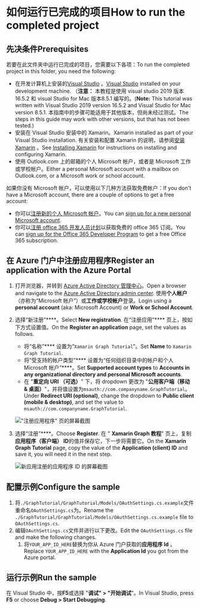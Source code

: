 # <a name="how-to-run-the-completed-project"></a><span data-ttu-id="a0cbf-101">如何运行已完成的项目</span><span class="sxs-lookup"><span data-stu-id="a0cbf-101">How to run the completed project</span></span>

## <a name="prerequisites"></a><span data-ttu-id="a0cbf-102">先决条件</span><span class="sxs-lookup"><span data-stu-id="a0cbf-102">Prerequisites</span></span>

<span data-ttu-id="a0cbf-103">若要在此文件夹中运行已完成的项目，您需要以下各项：</span><span class="sxs-lookup"><span data-stu-id="a0cbf-103">To run the completed project in this folder, you need the following:</span></span>

- <span data-ttu-id="a0cbf-104">在开发计算机上安装的[Visual Studio](https://visualstudio.microsoft.com/vs/) 。</span><span class="sxs-lookup"><span data-stu-id="a0cbf-104">[Visual Studio](https://visualstudio.microsoft.com/vs/) installed on your development machine.</span></span> <span data-ttu-id="a0cbf-105">（**注意：** 本教程是使用 visual studio 2019 版本16.5.2 和 visual Studio for Mac 版本8.5.1 编写的。</span><span class="sxs-lookup"><span data-stu-id="a0cbf-105">(**Note:** This tutorial was written with Visual Studio 2019 version 16.5.2 and Visual Studio for Mac version 8.5.1.</span></span> <span data-ttu-id="a0cbf-106">本指南中的步骤可能适用于其他版本，但尚未经过测试。</span><span class="sxs-lookup"><span data-stu-id="a0cbf-106">The steps in this guide may work with other versions, but that has not been tested.)</span></span>
- <span data-ttu-id="a0cbf-107">安装在 Visual Studio 安装中的 Xamarin。</span><span class="sxs-lookup"><span data-stu-id="a0cbf-107">Xamarin installed as part of your Visual Studio installation.</span></span> <span data-ttu-id="a0cbf-108">有关安装和配置 Xamarin 的说明，请参阅[安装 Xamarin](https://docs.microsoft.com/xamarin/cross-platform/get-started/installation) 。</span><span class="sxs-lookup"><span data-stu-id="a0cbf-108">See [Installing Xamarin](https://docs.microsoft.com/xamarin/cross-platform/get-started/installation) for instructions on installing and configuring Xamarin.</span></span>
- <span data-ttu-id="a0cbf-109">使用 Outlook.com 上的邮箱的个人 Microsoft 帐户，或者是 Microsoft 工作或学校帐户。</span><span class="sxs-lookup"><span data-stu-id="a0cbf-109">Either a personal Microsoft account with a mailbox on Outlook.com, or a Microsoft work or school account.</span></span>

<span data-ttu-id="a0cbf-110">如果你没有 Microsoft 帐户，可以使用以下几种方法获取免费帐户：</span><span class="sxs-lookup"><span data-stu-id="a0cbf-110">If you don't have a Microsoft account, there are a couple of options to get a free account:</span></span>

- <span data-ttu-id="a0cbf-111">你可以[注册新的个人 Microsoft 帐户](https://signup.live.com/signup?wa=wsignin1.0&rpsnv=12&ct=1454618383&rver=6.4.6456.0&wp=MBI_SSL_SHARED&wreply=https://mail.live.com/default.aspx&id=64855&cbcxt=mai&bk=1454618383&uiflavor=web&uaid=b213a65b4fdc484382b6622b3ecaa547&mkt=E-US&lc=1033&lic=1)。</span><span class="sxs-lookup"><span data-stu-id="a0cbf-111">You can [sign up for a new personal Microsoft account](https://signup.live.com/signup?wa=wsignin1.0&rpsnv=12&ct=1454618383&rver=6.4.6456.0&wp=MBI_SSL_SHARED&wreply=https://mail.live.com/default.aspx&id=64855&cbcxt=mai&bk=1454618383&uiflavor=web&uaid=b213a65b4fdc484382b6622b3ecaa547&mkt=E-US&lc=1033&lic=1).</span></span>
- <span data-ttu-id="a0cbf-112">你可以[注册 office 365 开发人员计划](https://developer.microsoft.com/office/dev-program)以获取免费的 office 365 订阅。</span><span class="sxs-lookup"><span data-stu-id="a0cbf-112">You can [sign up for the Office 365 Developer Program](https://developer.microsoft.com/office/dev-program) to get a free Office 365 subscription.</span></span>

## <a name="register-an-application-with-the-azure-portal"></a><span data-ttu-id="a0cbf-113">在 Azure 门户中注册应用程序</span><span class="sxs-lookup"><span data-stu-id="a0cbf-113">Register an application with the Azure Portal</span></span>

1. <span data-ttu-id="a0cbf-114">打开浏览器，并转到 [Azure Active Directory 管理中心](https://aad.portal.azure.com)。</span><span class="sxs-lookup"><span data-stu-id="a0cbf-114">Open a browser and navigate to the [Azure Active Directory admin center](https://aad.portal.azure.com).</span></span> <span data-ttu-id="a0cbf-115">使用**个人帐户**（亦称为“Microsoft 帐户”）或**工作或学校帐户**登录。</span><span class="sxs-lookup"><span data-stu-id="a0cbf-115">Login using a **personal account** (aka: Microsoft Account) or **Work or School Account**.</span></span>

1. <span data-ttu-id="a0cbf-116">选择“新注册”\*\*\*\*。</span><span class="sxs-lookup"><span data-stu-id="a0cbf-116">Select **New registration**.</span></span> <span data-ttu-id="a0cbf-117">在“注册应用”\*\*\*\* 页上，按如下方式设置值。</span><span class="sxs-lookup"><span data-stu-id="a0cbf-117">On the **Register an application** page, set the values as follows.</span></span>

    - <span data-ttu-id="a0cbf-118">将“名称”\*\*\*\* 设置为“`Xamarin Graph Tutorial`”。</span><span class="sxs-lookup"><span data-stu-id="a0cbf-118">Set **Name** to `Xamarin Graph Tutorial`.</span></span>
    - <span data-ttu-id="a0cbf-119">将“受支持的帐户类型”\*\*\*\* 设置为“任何组织目录中的帐户和个人 Microsoft 帐户”\*\*\*\*。</span><span class="sxs-lookup"><span data-stu-id="a0cbf-119">Set **Supported account types** to **Accounts in any organizational directory and personal Microsoft accounts**.</span></span>
    - <span data-ttu-id="a0cbf-120">在 "**重定向 URI （可选）**" 下，将 dropdown 更改为 "**公用客户端（移动 & 桌面）**"，并将值设置为`msauth://com.companyname.GraphTutorial`。</span><span class="sxs-lookup"><span data-stu-id="a0cbf-120">Under **Redirect URI (optional)**, change the dropdown to **Public client (mobile & desktop)**, and set the value to `msauth://com.companyname.GraphTutorial`.</span></span>

    !["注册应用程序" 页的屏幕截图](../../tutorial/images/aad-register-an-app.png)

1. <span data-ttu-id="a0cbf-122">选择“注册”\*\*\*\*。</span><span class="sxs-lookup"><span data-stu-id="a0cbf-122">Choose **Register**.</span></span> <span data-ttu-id="a0cbf-123">在 " **Xamarin Graph 教程**" 页上，复制**应用程序（客户端） ID**的值并保存它，下一步将需要它。</span><span class="sxs-lookup"><span data-stu-id="a0cbf-123">On the **Xamarin Graph Tutorial** page, copy the value of the **Application (client) ID** and save it, you will need it in the next step.</span></span>

    ![新应用注册的应用程序 ID 的屏幕截图](../../tutorial/images/aad-application-id.png)

## <a name="configure-the-sample"></a><span data-ttu-id="a0cbf-125">配置示例</span><span class="sxs-lookup"><span data-stu-id="a0cbf-125">Configure the sample</span></span>

1. <span data-ttu-id="a0cbf-126">将`./GraphTutorial/GraphTutorial/Models/OAuthSettings.cs.example`文件重命名`OAuthSettings.cs`为。</span><span class="sxs-lookup"><span data-stu-id="a0cbf-126">Rename the `./GraphTutorial/GraphTutorial/Models/OAuthSettings.cs.example` file to `OAuthSettings.cs`.</span></span>
1. <span data-ttu-id="a0cbf-127">编辑`OAuthSettings.cs`文件并进行以下更改。</span><span class="sxs-lookup"><span data-stu-id="a0cbf-127">Edit the `OAuthSettings.cs` file and make the following changes.</span></span>
    1. <span data-ttu-id="a0cbf-128">将`YOUR_APP_ID_HERE`替换为你从 Azure 门户获取的**应用程序 Id** 。</span><span class="sxs-lookup"><span data-stu-id="a0cbf-128">Replace `YOUR_APP_ID_HERE` with the **Application Id** you got from the Azure portal.</span></span>

## <a name="run-the-sample"></a><span data-ttu-id="a0cbf-129">运行示例</span><span class="sxs-lookup"><span data-stu-id="a0cbf-129">Run the sample</span></span>

<span data-ttu-id="a0cbf-130">在 Visual Studio 中，按**F5**或选择 "**调试" > "开始调试**"。</span><span class="sxs-lookup"><span data-stu-id="a0cbf-130">In Visual Studio, press **F5** or choose **Debug > Start Debugging**.</span></span>
